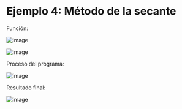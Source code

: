 # Ejemplo 4: Método de la secante

Función:

![image](https://github.com/22030130/Numerical-Methods-/assets/147437999/c423db96-3760-4521-a3b0-250ee6ca2a02)

![image](https://github.com/22030130/Numerical-Methods-/assets/147437999/db9e44e8-27ea-41c9-b1d8-121b2671db16)

Proceso del programa:

![image](https://github.com/22030130/Numerical-Methods-/assets/147437999/41b229c8-2404-49aa-87bd-9e3f4e0609ab)

Resultado final:

![image](https://github.com/22030130/Numerical-Methods-/assets/147437999/884ae231-0342-4f0e-b4e2-e3b73d6fddfc)



